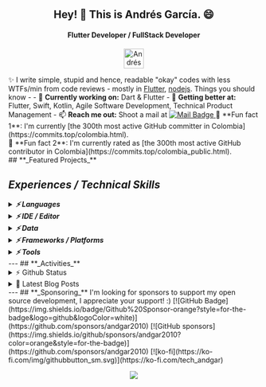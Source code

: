 <h2 align="center">Hey! 👋 This is Andrés García. 😄</h2>
<h4 align="center">Flutter Developer / FullStack Developer</h4>
<p align="center">
  <a href="https://link.tech-andgar.me/linkedin" target="_blank">
  <img alt="Andrés García on Linkedin" src="https://avatars3.githubusercontent.com/u/357098?s=200&v=4" width="40" height="40" >
  </a>
  <!--
    <a href="https://stackoverflow.com/u/11040422" target="_blank">
      <img alt="Andrés García on Stackoverflow" src="http://saad.ninja/img/temp/stackoverflow.png" width="40" height="40" >
    </a>
    <a href="https://twitter.com/andgar2010" target="_blank">
      <img alt="Andrés García Twitter" src="http://saad.ninja/img/temp/twitter.png" width="40" height="40" >
    </a>
    <a href="https://medium.com/@andgar2010/" target="_blank">
      <img alt="Andrés García on Medium" src="http://saad.ninja/img/temp/medium.png" width="40" height="40" >
    </a>
    <a href="https://dev.to/andgar2010" target="_blank">
      <img alt="Andrés García on Dev" src="http://saad.ninja/img/temp/dev.png" width="40" height="40" >
    </a>
    -->
</p>
✨ I write simple, stupid and hence, readable "okay" codes with less WTFs/min from code reviews - mostly in <a href="https://github.com/flutter" target="_blank">Flutter</a>, <a href="https://github.com/nodejs" target="_blank">nodejs</a>.
<!-- ✨ <b>Work Domain:</b> SaaS, Mobile Solutions (App, AR), Cloud Solutions (CRM, ERP, HRM), mobile Sales Force Automation (mSFA)
  ✨ <b>Industries:</b> Offshore IT Industry, Digital Agency, EdTech, Logistics & Supply Chain, Insurance. -->
Things you should know -
- 🔭 <b>Currently working on:</b> Dart & Flutter
- 🌱 <b>Getting better at:</b> Flutter, Swift, Kotlin, Agile Software Development, Technical Product Management
<!-- - 🤔 <b>Exploring:</b> Niche Service Industries, Cloud Solutions (CRM & ERP)
  - 👯 <b>Experimenting on:</b> Digitalizing Brand Incubation, Sales Force Automation -->
<!-- - 💬 <b>Ask me about:</b> Software Architectural Patterns, Android Vitals, SaaS, Offline-first App Optimizations -->
- 📫 <b>Reach me out:</b> Shoot a mail at <a href="mailto:dev@tech-andgar.me" target="_blank">
<img alt="Mail Badge" src="https://img.shields.io/badge/dev@tech--andgar.me-c14438?style=flat&logo=Gmail&logoColor=white"  >
</a>
<!-- - ⚡ <b>Rolling in godspeed:</b> Redefining EdTech in :bangladesh: -->
<!-- - 🔭 <b>Currently working on:</b> Kotlin, GraphQL, IBM MFP, AWS, Django REST
  - 🌱 <b>Getting better at:</b> Jamstack, Scala, Agile Software Development, Technical Product Management
  - 🤔 <b>Exploring:</b> Niche Service Industries, Cloud Solutions (CRM & ERP)
  - 👯 <b>Experimenting on:</b> Digitalizing Brand Incubation, Sales Force Automation
  - 💬 <b>Ask me about:</b> Software Architectural Patterns, Android Vitals, SaaS, Offline-first App Optimizations
  - 📫 <b>Reach me out:</b> Shoot a mail at <a href="mailto:contact@saad.ninja" target="_blank">contact@saad.ninja</a>
  - ⚡ <b>Rolling in godspeed:</b> Redefining EdTech in :bangladesh: -->
<!-- MY-RANK-IN-GITHUB:START - Do not remove or modify this section -->
🤖 **Fun fact 1**: I'm currently [the 300th most active GitHub committer in Colombia](https://commits.top/colombia.html).</br>
🤖 **Fun fact 2**: I'm currently rated as [the 300th most active GitHub contributor in Colombia](https://commits.top/colombia_public.html).</br>
<!-- MY-RANK-IN-GITHUB:END -->
## **_Featured Projects_**
<!--
  <details>
    <summary>🚀 <b><h3>HTTP EXCEPTIONS (0+ ⭐)</h3></b></summary>
    <div>
      <p align="center">
        <a href="https://github.com/batch-dart/batch.dart">
          <img alt="batch" width="300px" src="https://user-images.githubusercontent.com/13072231/157616062-6208b014-e104-49f4-8227-b491b7ef6d42.png">
        </a>
      </p>
    </div>
  
    <h4><b>Highlights</b> ✨</h4>
  
  ✅ **Job Scheduling Framework** running on **Dart VM**. </br>
  ✅ **Easily schedules** with a combination of **Job**, **Step**, and **Task**. </br>
  ✅ Supports **job scheduling in [Cron](https://en.wikipedia.org/wiki/Cron)** format. </br>
  ✅ Supports **convenient logging functions** as a standard. </br>
  ✅ Supports the **parallel processing**. </br>
  ✅ Supports **conditional branching** of schedules. </br>
  ✅ Supports the **customizable retry feature**.
  
  - [Repository](https://github.com/batch-dart/batch.dart)
  - [Pub.dev](https://pub.dev/packages/batch)
  
  </details>
  
  #### Others
  -->
- [nomina](https://github.com/twitter-dart/nomina)
- [solid-example](https://github.com/andgar2010/solid-example)
- [http_exception [WIP]](https://github.com/andgar2010/http_exception)
- [clean_architecture_counter [WIP]](https://github.com/duolingo-dart/clean_architecture_counter)
<!-- - [project](https://github.com/user/project) (10+ ⭐) -->
## **_Experiences / Technical Skills_**
<details>
  <summary>
    <b><em>⚡️ Languages</em></b>
  </summary>
  ![Dart](https://img.shields.io/badge/dart-%230175C2.svg?style=for-the-badge&logo=dart&logoColor=white)
  ![TypeScript](https://img.shields.io/badge/typescript-%23007ACC.svg?style=for-the-badge&logo=typescript&logoColor=white)
  ![JavaScript](https://img.shields.io/badge/javascript-%23323330.svg?style=for-the-badge&logo=javascript&logoColor=%23F7DF1E)
  ![Markdown](https://img.shields.io/badge/markdown-%23000000.svg?style=for-the-badge&logo=markdown&logoColor=white)
  ![HTML5](https://img.shields.io/badge/html5-%23E34F26.svg?style=for-the-badge&logo=html5&logoColor=white)
  ![CSS3](https://img.shields.io/badge/css3-%231572B6.svg?style=for-the-badge&logo=css3&logoColor=white)
  ![SQL](https://img.shields.io/badge/sql-%23323330.svg?style=for-the-badge&logo=sql&logoColor=white)
  <details>
    <summary>
      <b><em>Level novice or no more worked</em></b>
    </summary>
    ![Java](https://img.shields.io/badge/java-%23ED8B00.svg?style=for-the-badge&logo=java&logoColor=white)
    ![Kotlin](https://img.shields.io/badge/kotlin-7F52FF.svg?style=for-the-badge&logo=kotlin&logoColor=white)
    ![Python](https://img.shields.io/badge/python-3670A0?style=for-the-badge&logo=python&logoColor=ffdd54)
    ![PHP](https://img.shields.io/badge/PHP-777BB4.svg?style=for-the-badge&logo=PHP&logoColor=white)
    ![OpenJDK](https://img.shields.io/badge/OpenJDK-FFFFFF.svg?style=for-the-badge&logo=OpenJDK&logoColor=black)
    <!--
      ![Apache Groovy](https://img.shields.io/badge/Apache%20Groovy-4298B8.svg?style=for-the-badge&logo=Apache+Groovy&logoColor=white)
      ![C](https://img.shields.io/badge/c-%2300599C.svg?style=for-the-badge&logo=c&logoColor=white)
      ![C++](https://img.shields.io/badge/c++-%2300599C.svg?style=for-the-badge&logo=c%2B%2B&logoColor=white)
      ![Go](https://img.shields.io/badge/go-%2300ADD8.svg?style=for-the-badge&logo=go&logoColor=white)
      ![Scala](https://img.shields.io/badge/Scala-DC322F.svg?style=for-the-badge&logo=Scala&logoColor=white)
      ![Swift](https://img.shields.io/badge/Swift-F05138.svg?style=for-the-badge&logo=Swift&logoColor=white)
      -->
  </details>
  <br>
</details>
<details>
  <summary><b><em>⚡️ IDE / Editor</em></b></summary>
  ![Visual Studio Code](https://img.shields.io/badge/Visual%20Studio%20Code-0078d7.svg?style=for-the-badge&logo=visual-studio-code&logoColor=white)
  ![Android Studio](https://img.shields.io/badge/Android%20Studio-3DDC84.svg?style=for-the-badge&logo=android-studio&logoColor=white)
  ![Sublime](https://img.shields.io/badge/sublime%20text-FF9800.svg?style=for-the-badge&logo=sublimetext&logoColor=black)
  ![Notepad++](https://img.shields.io/badge/notepad++-90E59A.svg?style=for-the-badge&logo=notepadplusplus&logoColor=black)
  ![Visual Studio](https://img.shields.io/badge/Visual%20Studio-5C2D91.svg?style=for-the-badge&logo=visual-studio&logoColor=white)
</details>
<details>
  <summary><b><em>⚡️ Data</em></b></summary>
  ![Firebase](https://img.shields.io/badge/firebase-FFCA28.svg?style=for-the-badge&logo=firebase&logoColor=black)
  ![MongoDB](https://img.shields.io/badge/MongoDB-%234ea94b.svg?style=for-the-badge&logo=mongodb&logoColor=white)
  ![GraphQL](https://img.shields.io/badge/graphql-E10098.svg?style=for-the-badge&logo=graphql&logoColor=white)
  ![PostgreSQL](https://img.shields.io/badge/PostgreSQL-4169E1.svg?style=for-the-badge&logo=PostgreSQL&logoColor=white)
  ![MariaDB](https://img.shields.io/badge/mariadb-003545.svg?style=for-the-badge&logo=mariadb&logoColor=white)
  ![MySQL](https://img.shields.io/badge/mysql-4479A1.svg?style=for-the-badge&logo=mysql&logoColor=white)
  ![SQLite](https://img.shields.io/badge/sqlite-%2307405e.svg?style=for-the-badge&logo=sqlite&logoColor=white)
  <!--
    ![DynamoDB](https://img.shields.io/badge/amazon%20dynamodb-4053D6.svg?style=for-the-badge&logo=amazondynamodb&logoColor=white)
    -->
</details>
<details>
  <summary><b><em>⚡️ Frameworks / Platforms</em></b></summary>
  ![Flutter](https://img.shields.io/badge/flutter-02569B.svg?style=for-the-badge&logo=flutter&logoColor=white)
  ![Android](https://img.shields.io/badge/android-3DDC84.svg?style=for-the-badge&logo=android&logoColor=white)
  ![Node.js](https://img.shields.io/badge/node.js-339933.svg?style=for-the-badge&logo=node.js&logoColor=white)
  ![Express](https://img.shields.io/badge/express-000000.svg?style=for-the-badge&logo=express&logoColor=white)
  ![Directus](https://img.shields.io/badge/directus-263238.svg?style=for-the-badge&logo=directus&logoColor=white)
  <!--
    ![iOS](https://img.shields.io/badge/ios-000000.svg?style=for-the-badge&logo=ios&logoColor=white)
    ![NestJS](https://img.shields.io/badge/nestjs-E0234E.svg?style=for-the-badge&logo=nestjs&logoColor=white)
    ![AWS](https://img.shields.io/badge/amazon%20aws-232F3E.svg?style=for-the-badge&logo=amazonaws&logoColor=white)
    ![Gradle](https://img.shields.io/badge/gradle-02303A.svg?style=for-the-badge&logo=gradle&logoColor=white)
    ![Django](https://img.shields.io/badge/django-092E20.svg?style=for-the-badge&logo=django&logoColor=white)
    -->
</details>
<details>
  <summary><b><em>⚡️ Tools</em></b></summary>
  ![Github](https://img.shields.io/badge/github-181717.svg?style=for-the-badge&logo=github&logoColor=white)
  ![Gitlab](https://img.shields.io/badge/gitlab-FC6D26.svg?style=for-the-badge&logo=gitlab&logoColor=white)
  ![Azure Devops](https://img.shields.io/badge/azure%20devops-0078D7.svg?style=for-the-badge&logo=azuredevops&logoColor=white)
  ![Linux](https://img.shields.io/badge/linux-FCC624.svg?style=for-the-badge&logo=linux&logoColor=black)
  ![MacOS](https://img.shields.io/badge/macos-000000.svg?style=for-the-badge&logo=macos&logoColor=white)
  ![Windows](https://img.shields.io/badge/windows-0078D6.svg?style=for-the-badge&logo=windows&logoColor=white)
  ![iTerm2](https://img.shields.io/badge/iterm2-000000.svg?style=for-the-badge&logo=iterm2&logoColor=white)
  ![Windows Terminal](https://img.shields.io/badge/windows%20terminal-4D4D4D.svg?style=for-the-badge&logo=windowsterminal&logoColor=white)
  ![Homebrew](https://img.shields.io/badge/Homebrew-FBB040.svg?style=for-the-badge&logo=Homebrew&logoColor=black)
  ![Chocolatey](https://img.shields.io/badge/chocolatey-80B5E3.svg?style=for-the-badge&logo=chocolatey&logoColor=white)
  ![Microsoft Azure](https://img.shields.io/badge/microsoft%20azure-0078D7.svg?style=for-the-badge&logo=microsoftazure&logoColor=white)
  ![Github Actions](https://img.shields.io/badge/github%20actions-2088FF.svg?style=for-the-badge&logo=githubactions&logoColor=white)
  ![Azure Pipelines](https://img.shields.io/badge/azure%20pipelines-2560E0.svg?style=for-the-badge&logo=azurepipelines&logoColor=white)
  ![Github Pages](https://img.shields.io/badge/github%20pages-222222.svg?style=for-the-badge&logo=githubpages&logoColor=white)
  ![CloudFlare](https://img.shields.io/badge/cloudflare-F38020.svg?style=for-the-badge&logo=cloudflare&logoColor=black)
  ![AnyDesk](https://img.shields.io/badge/anydesk-FF61F6.svg?style=for-the-badge&logo=anydesk&logoColor=white)
  ![Codecov](https://img.shields.io/badge/codecov-F01F7A.svg?style=for-the-badge&logo=codecov&logoColor=white)
  ![Diagrams.net](https://img.shields.io/badge/diagrams.net-F08705.svg?style=for-the-badge&logo=diagrams.net&logoColor=white)
  ![Git](https://img.shields.io/badge/Git-F05032.svg?style=for-the-badge&logo=Git&logoColor=white)
  ![GitKraken](https://img.shields.io/badge/GitKraken-179287.svg?style=for-the-badge&logo=GitKraken&logoColor=black)
  ![Google Analytics](https://img.shields.io/badge/Google%20Analytics-E37400.svg?style=for-the-badge&logo=GoogleAnalytics&logoColor=white)
  ![Hugo](https://img.shields.io/badge/Hugo-FF4088.svg?style=for-the-badge&logo=Hugo&logoColor=black)
  ![Microsoft Office](https://img.shields.io/badge/Microsoft%20Office-D83B01.svg?style=for-the-badge&logo=MicrosoftOffice&logoColor=white)
  ![OBS Studio](https://img.shields.io/badge/OBS%20Studio-302E31.svg?style=for-the-badge&logo=OBSStudio&logoColor=white)
  ![TeamViewer](https://img.shields.io/badge/TeamViewer-004680.svg?style=for-the-badge&logo=TeamViewer&logoColor=white)
  ![VSCodium](https://img.shields.io/badge/VSCodium-2F80ED.svg?style=for-the-badge&logo=VSCodium&logoColor=white)
  ![Zoho](https://img.shields.io/badge/Zoho-C8202B.svg?style=for-the-badge&logo=Zoho&logoColor=white)
  <details>
    <summary><b><em>Worked (order A-Z)</em></b></summary>
    ![Adobe Premiere Pro](https://img.shields.io/badge/adobe%20premiere%20pro-9999FF.svg?style=for-the-badge&logo=adobepremierepro&logoColor=white)
    ![Adobe Dreamweaver](https://img.shields.io/badge/Adobe%20Dreamweaver-FF61F6.svg?style=for-the-badge&logo=AdobeDreamweaver&logoColor=white)
    ![Apache](https://img.shields.io/badge/apache-D22128.svg?style=for-the-badge&logo=apache&logoColor=white)
    ![Apache Cordova](https://img.shields.io/badge/apache%20cordova-E8E8E8.svg?style=for-the-badge&logo=apachecordova&logoColor=black)
    ![Apache Netbeans](https://img.shields.io/badge/apache%20netbeans%20ide-1B6AC6.svg?style=for-the-badge&logo=apachenetbeanside&logoColor=white)
    ![Bitbucket](https://img.shields.io/badge/bitbucket-0052CC.svg?style=for-the-badge&logo=bitbucket&logoColor=white)
    ![Bootstrap](https://img.shields.io/badge/bootstrap-7952B3.svg?style=for-the-badge&logo=bootstrap&logoColor=white)
    ![Bun](https://img.shields.io/badge/bun-000000.svg?style=for-the-badge&logo=bun&logoColor=white)
    ![ClickUp](https://img.shields.io/badge/clickup-7B68EE.svg?style=for-the-badge&logo=clickup&logoColor=white)
    ![Composer](https://img.shields.io/badge/composer-885630.svg?style=for-the-badge&logo=composer&logoColor=white)
    ![cPanel](https://img.shields.io/badge/cpanel-FF6C2C.svg?style=for-the-badge&logo=cpanel&logoColor=white)
    ![Debian](https://img.shields.io/badge/debian-A81D33.svg?style=for-the-badge&logo=debian&logoColor=white)
    ![Deno](https://img.shields.io/badge/deno-000000.svg?style=for-the-badge&logo=deno&logoColor=white)
    ![DigitalOcean](https://img.shields.io/badge/digitalocean-F08705.svg?style=for-the-badge&logo=digitalocean&logoColor=white)
    ![Docker](https://img.shields.io/badge/docker-2496ED.svg?style=for-the-badge&logo=docker&logoColor=white)
    ![Eslint](https://img.shields.io/badge/eslint-4B32C3.svg?style=for-the-badge&logo=eslint&logoColor=white)
    ![EditorConfig](https://img.shields.io/badge/editorconfig-FEFEFE.svg?style=for-the-badge&logo=editorconfig&logoColor=black)
    ![Fastify](https://img.shields.io/badge/Fastify-000000.svg?style=for-the-badge&logo=Fastify&logoColor=white)
    ![Fastlane](https://img.shields.io/badge/Fastlane-00F200.svg?style=for-the-badge&logo=Fastlane&logoColor=black)
    ![FileZilla](https://img.shields.io/badge/FileZilla-BF0000.svg?style=for-the-badge&logo=FileZilla&logoColor=white)
    ![Figma](https://img.shields.io/badge/Figma-F24E1E.svg?style=for-the-badge&logo=Figma&logoColor=white)
    ![Font Awesome](https://img.shields.io/badge/Font%20Awesome-528DD7.svg?style=for-the-badge&logo=FontAwesome&logoColor=white)
    ![GIMP](https://img.shields.io/badge/GIMP-5C5543.svg?style=for-the-badge&logo=GIMP&logoColor=white)
    ![Google Maps API](https://img.shields.io/badge/Google%20Maps%20API-4285F4.svg?style=for-the-badge&logo=GoogleMaps&logoColor=white)
    ![Inkscape](https://img.shields.io/badge/Inkscape-000000.svg?style=for-the-badge&logo=Inkscape&logoColor=white)
    ![Insomnia](https://img.shields.io/badge/insomnia-4000BF.svg?style=for-the-badge&logo=insomnia&logoColor=white)
    ![JSON](https://img.shields.io/badge/JSON-000000.svg?style=for-the-badge&logo=JSON&logoColor=white)
    ![JSON Web Tokens](https://img.shields.io/badge/JSON%20Web%20Tokens-000000.svg?style=for-the-badge&logo=JSONWebTokens&logoColor=white)
    ![Laragon](https://img.shields.io/badge/Laragon-0E83CD.svg?style=for-the-badge&logo=Laragon&logoColor=white)
    ![Laravel](https://img.shields.io/badge/Laravel-FF2D20.svg?style=for-the-badge&logo=Laravel&logoColor=white)
    ![Let's Encrypt](https://img.shields.io/badge/Let's%20Encrypt-003A70.svg?style=for-the-badge&logo=LetsEncrypt&logoColor=white)
    ![LoopBack](https://img.shields.io/badge/LoopBack-3F5DFF.svg?style=for-the-badge&logo=LoopBack&logoColor=white)
    ![Material Design](https://img.shields.io/badge/Material%20Design-757575.svg?style=for-the-badge&logo=MaterialDesign&logoColor=white)
    ![NGINX](https://img.shields.io/badge/NGINX-009639.svg?style=for-the-badge&logo=NGINX&logoColor=white)
    ![npm](https://img.shields.io/badge/npm-CB3837.svg?style=for-the-badge&logo=npm&logoColor=white)
    ![OpenStreetMap API](https://img.shields.io/badge/OpenStreetMap%20API-7EBC6F.svg?style=for-the-badge&logo=OpenStreetMap&logoColor=white)
    ![phpMyAdmin](https://img.shields.io/badge/phpMyAdmin-6C78AF.svg?style=for-the-badge&logo=phpMyAdmin&logoColor=white)
    ![PM2](https://img.shields.io/badge/PM2-2B037A.svg?style=for-the-badge&logo=PM2&logoColor=white)
    ![Podman](https://img.shields.io/badge/podman-892CA0.svg?style=for-the-badge&logo=podman&logoColor=white)
    ![Postman](https://img.shields.io/badge/postman-FF6C37.svg?style=for-the-badge&logo=postman&logoColor=black)
    ![PowerShell](https://img.shields.io/badge/PowerShell-5391FE.svg?style=for-the-badge&logo=PowerShell&logoColor=white)
    ![Prettier](https://img.shields.io/badge/Prettier-F7B93E.svg?style=for-the-badge&logo=Prettier&logoColor=white)
    ![PWA](https://img.shields.io/badge/PWA-5A0FC8.svg?style=for-the-badge&logo=PWA&logoColor=white)
    ![Quasar](https://img.shields.io/badge/Quasar-1976D2.svg?style=for-the-badge&logo=Quasar&logoColor=white)
    ![Sass](https://img.shields.io/badge/Sass-CC6699.svg?style=for-the-badge&logo=Sass&logoColor=white)
    ![Sentry](https://img.shields.io/badge/Sentry-362D59.svg?style=for-the-badge&logo=Sentry&logoColor=white)
    ![SonarQube](https://img.shields.io/badge/SonarQube-4E9BCD.svg?style=for-the-badge&logo=SonarQube&logoColor=white)
    ![Swagger](https://img.shields.io/badge/Swagger-85EA2D.svg?style=for-the-badge&logo=Swagger&logoColor=black)
    ![ts-node](https://img.shields.io/badge/tsnode-3178C6.svg?style=for-the-badge&logo=tsnode&logoColor=white)
    ![VirtualBox](https://img.shields.io/badge/VirtualBox-183A61.svg?style=for-the-badge&logo=VirtualBox&logoColor=white)
    ![VMware](https://img.shields.io/badge/VMware%20Worksation-607078.svg?style=for-the-badge&logo=VMware&logoColor=white)
    ![Vue.js](https://img.shields.io/badge/Vue.js-4FC08D.svg?style=for-the-badge&logo=Vue.js&logoColor=white)
    ![WebRTC](https://img.shields.io/badge/WebRTC-333333.svg?style=for-the-badge&logo=WebRTC&logoColor=white)
    ![WordPress](https://img.shields.io/badge/WordPress-21759B.svg?style=for-the-badge&logo=WordPress&logoColor=white)
    ![Yarn](https://img.shields.io/badge/Yarn-2C8EBB.svg?style=for-the-badge&logo=Yarn&logoColor=white)
    ![Zorin](https://img.shields.io/badge/Zorin-0CC1F3.svg?style=for-the-badge&logo=Zorin&logoColor=white)
    ![Zotero](https://img.shields.io/badge/Zotero-CC2936.svg?style=for-the-badge&logo=Zotero&logoColor=white)
  </details>
</details>
---
## **_Activities_**
<details>
  <summary>⚡️ Github Status</summary>
  [![trophy](https://github-profile-trophy.vercel.app/?username=andgar2010&theme=onedark&include_all_commits=true&count_private=true)](https://github-profile-trophy.vercel.app/?username=andgar2010&margin-w=15&include_all_commits=true&count_private=true)
  <p>
    <img align="center" height="180em" src="https://github-readme-streak-stats.herokuapp.com/?user=andgar2010&layout=compact&theme=solarized-dark" alt="andgar2010" />
  </p>
  <p>
    <img align="center" height="180em" src="https://github-readme-stats.vercel.app/api?username=andgar2010&count_private=true&theme=solarized-dark&show_icons=true&include_all_commits=true&count_private=true&hide_border=false" alt="andgar2010's github stats"/>
  </p>
  <p>
    <img align="center" height="180em" src="https://github-readme-stats.vercel.app/api/top-langs/?username=andgar2010&layout=compact&theme=solarized-dark&hide_border=false&hide=javascript,php,css,PLpgSQL,Hack,html"/>
  </p>
  <p>
    <img align="center" src="http://cr-skills-chart-widget.azurewebsites.net/api/api?username=andgar2010&padding=30&skills=batchfile,c,C%23,dart,json,java,javascript,mysql,perl,scss,shell,typescript,vue" />
  </p>
</details>
<details>
  <summary>📕 Latest Blog Posts</summary>
  <!-- BLOG-POST-LIST:START -->
  - [Dart - Use late allocation if possible](https://tech-andgar.me/posts/dart-late-keyword/)
  - [Flutter Test Coverage](https://tech-andgar.me/posts/flutter-test-coverage/)
  - [About](https://tech-andgar.me/about/)
  - [Cofiguration server](https://tech-andgar.me/posts/notes-config-server/)
  - [Contact](https://tech-andgar.me/contact/)
  <!-- BLOG-POST-LIST:END -->
</details>
---
## **_Sponsoring_**
I'm looking for sponsors to support my open source development, I appreciate your support! :)
[![GitHub Badge](https://img.shields.io/badge/Github%20Sponsor-orange?style=for-the-badge&logo=github&logoColor=white)](https://github.com/sponsors/andgar2010)
[![GitHub sponsors](https://img.shields.io/github/sponsors/andgar2010?color=orange&style=for-the-badge)](https://github.com/sponsors/andgar2010)
[![ko-fi](https://ko-fi.com/img/githubbutton_sm.svg)](https://ko-fi.com/tech_andgar)
<p align='center'>
  <img align='center' src="https://visitor-badge.glitch.me/badge?page_id=andgar2010.visitor-badge">
<p/>
  <!--
    **andgar2010/andgar2010** is a ✨ _special_ ✨ repository because its `README.md` (this file) appears on your GitHub profile.
    
    Here are some ideas to get you started:
    
    - 🔭 I'm currently working on ...
    - 🌱 I'm currently learning ...
    - 👯 I'm looking to collaborate on ...
    - 🤔 I'm looking for help with ...
    - 💬 Ask me about ...
    - 📫 How to reach me: ...
    - 😄 Pronouns: ...
    - ⚡ Fun fact: ...
    -->
